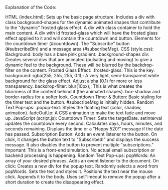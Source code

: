 Explanation of the Code:

HTML (index.html):
Sets up the basic page structure.
Includes a div with class background-shapes for the dynamic animated shapes that contribute to the "dynamic" frosted glass effect.
A div with class container to hold the main content.
A div with id frosted-glass which will have the frosted glass effect applied to it and will contain the countdown and button.
Elements for the countdown timer (#countdown).
The "Subscribe" button (#subscribeBtn) and a message area (#subscribeMsg).
CSS (style.css):
Background:
body has a base pink gradient.
.background-shapes div: Creates several divs that are animated (pulsating and moving) to give a dynamic feel to the background. These will be blurred by the backdrop-filter on the content.
Frosted Glass Effect:
.frosted-glass: This is the key.
background: rgba(255, 255, 255, 0.1);: A very light, semi-transparent white background for the glass effect. Adjust alpha (0.1) for more or less transparency.
backdrop-filter: blur(10px);: This is what creates the blurriness of the content behind it (the animated shapes).
box-shadow and border-radius for a softer look.
Countdown Timer & Button:
Basic styling for the timer text and the button.
#subscribeMsg is initially hidden.
Random Text Pop-ups:
.popup-text: Styles the floating text (color, shadow, animation).
fadeOutUp: A CSS animation to make the text fade and move up.
JavaScript (script.js):
Countdown Timer:
Sets the targetDate.
setInterval updates the countdown every second.
Calculates days, hours, minutes, and seconds remaining.
Displays the time or a "Happy 520!" message if the date has passed.
Subscription Button:
Adds an event listener to the button.
On click, it changes the button text to "Subscribed!" and displays the success message. It also disables the button to prevent multiple "subscriptions."
Important: This is a front-end simulation. No actual email subscription or backend processing is happening.
Random Text Pop-ups:
popWords: An array of your desired phrases.
Adds an event listener to the document.
On click:
Creates a new div for the popup text.
Randomly selects a word from popWords.
Sets the text and styles it.
Positions the text near the mouse click.
Appends it to the body.
Uses setTimeout to remove the popup after a short duration to create the disappearing effect.
